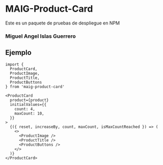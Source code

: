 # MAIG-Product-Card

Este es un paquete de pruebas de despliegue en NPM

### Miguel Angel Islas Guerrero

## Ejemplo

```
import {
  ProductCard,
  ProductImage,
  ProductTitle,
  ProductButtons
} from 'maig-product-card'
```

```
<ProductCard
  product={product}
  initialValues={{
    count: 4,
    maxCount: 10,
  }}
>
  {({ reset, increaseBy, count, maxCount, isMaxCountReached }) => (
    <>
      <ProductImage />
      <ProductTitle />
      <ProductButtons />
    </>
  )}
</ProductCard>
```
